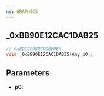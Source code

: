 ```yaml
---
ns: GRAPHICS
---
```

## _0xBB90E12CAC1DAB25

```c
// 0x8DCCC98DC0DBF9E4
void _0xBB90E12CAC1DAB25(Any p0);
```

## Parameters
* **p0**:
